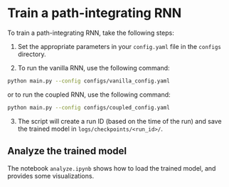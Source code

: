 # Train a path-integrating RNN

To train a path-integrating RNN, take the following steps:

1. Set the appropriate parameters in your `config.yaml` file in the `configs` directory.

2. To run the vanilla RNN, use the following command:

```bash
python main.py --config configs/vanilla_config.yaml
```

or to run the coupled RNN, use the following command:

```bash
python main.py --config configs/coupled_config.yaml
```

3. The script will create a run ID (based on the time of the run) and save the trained model in `logs/checkpoints/<run_id>/`.


## Analyze the trained model

The notebook `analyze.ipynb` shows how to load the trained model, and provides some visualizations.








